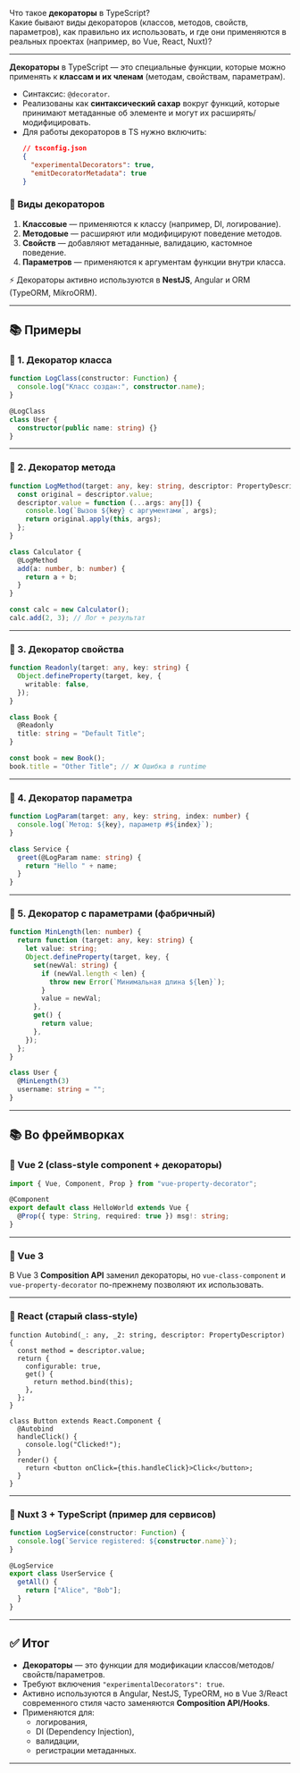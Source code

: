 Что такое **декораторы** в TypeScript?  
Какие бывают виды декораторов (классов, методов, свойств, параметров), как правильно их использовать, и где они применяются в реальных проектах (например, во Vue, React, Nuxt)?

---

**Декораторы** в TypeScript — это специальные функции, которые можно применять к **классам и их членам** (методам, свойствам, параметрам).

- Синтаксис: `@decorator`.
- Реализованы как **синтаксический сахар** вокруг функций, которые принимают метаданные об элементе и могут их расширять/модифицировать.
- Для работы декораторов в TS нужно включить:
  ```json
  // tsconfig.json
  {
    "experimentalDecorators": true,
    "emitDecoratorMetadata": true
  }
  ```

### 🔹 Виды декораторов

1. **Классовые** — применяются к классу (например, DI, логирование).
2. **Методовые** — расширяют или модифицируют поведение методов.
3. **Свойств** — добавляют метаданные, валидацию, кастомное поведение.
4. **Параметров** — применяются к аргументам функции внутри класса.

⚡️ Декораторы активно используются в **NestJS**, Angular и ORM (TypeORM, MikroORM).

---

## 📚 Примеры

### 🔹 1. Декоратор класса

```ts
function LogClass(constructor: Function) {
  console.log("Класс создан:", constructor.name);
}

@LogClass
class User {
  constructor(public name: string) {}
}
```

---

### 🔹 2. Декоратор метода

```ts
function LogMethod(target: any, key: string, descriptor: PropertyDescriptor) {
  const original = descriptor.value;
  descriptor.value = function (...args: any[]) {
    console.log(`Вызов ${key} с аргументами`, args);
    return original.apply(this, args);
  };
}

class Calculator {
  @LogMethod
  add(a: number, b: number) {
    return a + b;
  }
}

const calc = new Calculator();
calc.add(2, 3); // Лог + результат
```

---

### 🔹 3. Декоратор свойства

```ts
function Readonly(target: any, key: string) {
  Object.defineProperty(target, key, {
    writable: false,
  });
}

class Book {
  @Readonly
  title: string = "Default Title";
}

const book = new Book();
book.title = "Other Title"; // ❌ Ошибка в runtime
```

---

### 🔹 4. Декоратор параметра

```ts
function LogParam(target: any, key: string, index: number) {
  console.log(`Метод: ${key}, параметр #${index}`);
}

class Service {
  greet(@LogParam name: string) {
    return "Hello " + name;
  }
}
```

---

### 🔹 5. Декоратор с параметрами (фабричный)

```ts
function MinLength(len: number) {
  return function (target: any, key: string) {
    let value: string;
    Object.defineProperty(target, key, {
      set(newVal: string) {
        if (newVal.length < len) {
          throw new Error(`Минимальная длина ${len}`);
        }
        value = newVal;
      },
      get() {
        return value;
      },
    });
  };
}

class User {
  @MinLength(3)
  username: string = "";
}
```

---

## 📚 Во фреймворках

### 🔹 Vue 2 (class-style component + декораторы)

```ts
import { Vue, Component, Prop } from "vue-property-decorator";

@Component
export default class HelloWorld extends Vue {
  @Prop({ type: String, required: true }) msg!: string;
}
```

---

### 🔹 Vue 3

В Vue 3 **Composition API** заменил декораторы, но `vue-class-component` и `vue-property-decorator` по-прежнему позволяют их использовать.

---

### 🔹 React (старый class‑style)

```tsx
function Autobind(_: any, _2: string, descriptor: PropertyDescriptor) {
  const method = descriptor.value;
  return {
    configurable: true,
    get() {
      return method.bind(this);
    },
  };
}

class Button extends React.Component {
  @Autobind
  handleClick() {
    console.log("Clicked!");
  }
  render() {
    return <button onClick={this.handleClick}>Click</button>;
  }
}
```

---

### 🔹 Nuxt 3 + TypeScript (пример для сервисов)

```ts
function LogService(constructor: Function) {
  console.log(`Service registered: ${constructor.name}`);
}

@LogService
export class UserService {
  getAll() {
    return ["Alice", "Bob"];
  }
}
```

---

## ✅ Итог

- **Декораторы** — это функции для модификации классов/методов/свойств/параметров.
- Требуют включения `"experimentalDecorators": true`.
- Активно используются в Angular, NestJS, TypeORM, но в Vue 3/React современного стиля часто заменяются **Composition API/Hooks**.
- Применяются для:
  - логирования,
  - DI (Dependency Injection),
  - валидации,
  - регистрации метаданных.

---
